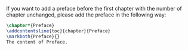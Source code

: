 If you want to add a preface before the first chapter with the number of chapter unchanged, please add the preface in the following way:

```tex
\chapter*{Preface}
\addcontentsline{toc}{chapter}{Preface}
\markboth{Preface}{}
The content of Preface.
```
